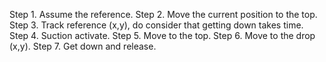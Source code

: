 Step 1. Assume the reference.
Step 2. Move the current position to the top.  
Step 3. Track reference (x,y), do consider that getting down takes time.  
Step 4. Suction activate.
Step 5. Move to the top.
Step 6. Move to the drop (x,y).
Step 7. Get down and release.
